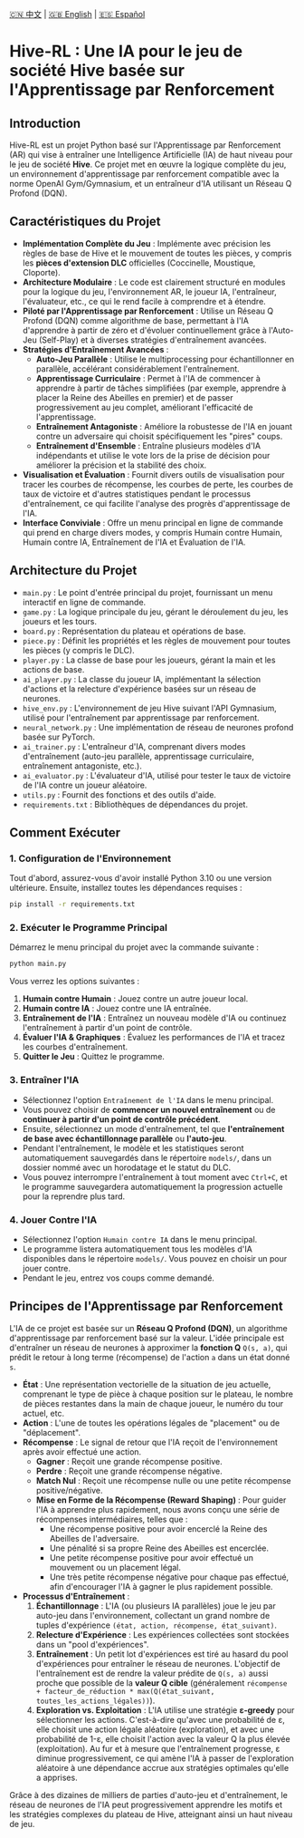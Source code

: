 [🇨🇳 中文](README.md) | [🇬🇧 English](README.en.md) | [🇪🇸 Español](README.es.md)

# Hive-RL : Une IA pour le jeu de société Hive basée sur l'Apprentissage par Renforcement

## Introduction

Hive-RL est un projet Python basé sur l'Apprentissage par Renforcement (AR) qui vise à entraîner une Intelligence Artificielle (IA) de haut niveau pour le jeu de société **Hive**. Ce projet met en œuvre la logique complète du jeu, un environnement d'apprentissage par renforcement compatible avec la norme OpenAI Gym/Gymnasium, et un entraîneur d'IA utilisant un Réseau Q Profond (DQN).

## Caractéristiques du Projet

* **Implémentation Complète du Jeu** : Implémente avec précision les règles de base de Hive et le mouvement de toutes les pièces, y compris les **pièces d'extension DLC** officielles (Coccinelle, Moustique, Cloporte).
* **Architecture Modulaire** : Le code est clairement structuré en modules pour la logique du jeu, l'environnement AR, le joueur IA, l'entraîneur, l'évaluateur, etc., ce qui le rend facile à comprendre et à étendre.
* **Piloté par l'Apprentissage par Renforcement** : Utilise un Réseau Q Profond (DQN) comme algorithme de base, permettant à l'IA d'apprendre à partir de zéro et d'évoluer continuellement grâce à l'Auto-Jeu (Self-Play) et à diverses stratégies d'entraînement avancées.
* **Stratégies d'Entraînement Avancées** :
  * **Auto-Jeu Parallèle** : Utilise le multiprocessing pour échantillonner en parallèle, accélérant considérablement l'entraînement.
  * **Apprentissage Curriculaire** : Permet à l'IA de commencer à apprendre à partir de tâches simplifiées (par exemple, apprendre à placer la Reine des Abeilles en premier) et de passer progressivement au jeu complet, améliorant l'efficacité de l'apprentissage.
  * **Entraînement Antagoniste** : Améliore la robustesse de l'IA en jouant contre un adversaire qui choisit spécifiquement les "pires" coups.
  * **Entraînement d'Ensemble** : Entraîne plusieurs modèles d'IA indépendants et utilise le vote lors de la prise de décision pour améliorer la précision et la stabilité des choix.
* **Visualisation et Évaluation** : Fournit divers outils de visualisation pour tracer les courbes de récompense, les courbes de perte, les courbes de taux de victoire et d'autres statistiques pendant le processus d'entraînement, ce qui facilite l'analyse des progrès d'apprentissage de l'IA.
* **Interface Conviviale** : Offre un menu principal en ligne de commande qui prend en charge divers modes, y compris Humain contre Humain, Humain contre IA, Entraînement de l'IA et Évaluation de l'IA.

## Architecture du Projet

* `main.py` : Le point d'entrée principal du projet, fournissant un menu interactif en ligne de commande.
* `game.py` : La logique principale du jeu, gérant le déroulement du jeu, les joueurs et les tours.
* `board.py` : Représentation du plateau et opérations de base.
* `piece.py` : Définit les propriétés et les règles de mouvement pour toutes les pièces (y compris le DLC).
* `player.py` : La classe de base pour les joueurs, gérant la main et les actions de base.
* `ai_player.py` : La classe du joueur IA, implémentant la sélection d'actions et la relecture d'expérience basées sur un réseau de neurones.
* `hive_env.py` : L'environnement de jeu Hive suivant l'API Gymnasium, utilisé pour l'entraînement par apprentissage par renforcement.
* `neural_network.py` : Une implémentation de réseau de neurones profond basée sur PyTorch.
* `ai_trainer.py` : L'entraîneur d'IA, comprenant divers modes d'entraînement (auto-jeu parallèle, apprentissage curriculaire, entraînement antagoniste, etc.).
* `ai_evaluator.py` : L'évaluateur d'IA, utilisé pour tester le taux de victoire de l'IA contre un joueur aléatoire.
* `utils.py` : Fournit des fonctions et des outils d'aide.
* `requirements.txt` : Bibliothèques de dépendances du projet.

## Comment Exécuter

### 1. Configuration de l'Environnement

Tout d'abord, assurez-vous d'avoir installé Python 3.10 ou une version ultérieure. Ensuite, installez toutes les dépendances requises :

```bash
pip install -r requirements.txt
```

### 2. Exécuter le Programme Principal

Démarrez le menu principal du projet avec la commande suivante :

```bash
python main.py
```

Vous verrez les options suivantes :

1. **Humain contre Humain** : Jouez contre un autre joueur local.
2. **Humain contre IA** : Jouez contre une IA entraînée.
3. **Entraînement de l'IA** : Entraînez un nouveau modèle d'IA ou continuez l'entraînement à partir d'un point de contrôle.
4. **Évaluer l'IA & Graphiques** : Évaluez les performances de l'IA et tracez les courbes d'entraînement.
5. **Quitter le Jeu** : Quittez le programme.

### 3. Entraîner l'IA

* Sélectionnez l'option `Entraînement de l'IA` dans le menu principal.
* Vous pouvez choisir de **commencer un nouvel entraînement** ou de **continuer à partir d'un point de contrôle précédent**.
* Ensuite, sélectionnez un mode d'entraînement, tel que **l'entraînement de base avec échantillonnage parallèle** ou **l'auto-jeu**.
* Pendant l'entraînement, le modèle et les statistiques seront automatiquement sauvegardés dans le répertoire `models/`, dans un dossier nommé avec un horodatage et le statut du DLC.
* Vous pouvez interrompre l'entraînement à tout moment avec `Ctrl+C`, et le programme sauvegardera automatiquement la progression actuelle pour la reprendre plus tard.

### 4. Jouer Contre l'IA

* Sélectionnez l'option `Humain contre IA` dans le menu principal.
* Le programme listera automatiquement tous les modèles d'IA disponibles dans le répertoire `models/`. Vous pouvez en choisir un pour jouer contre.
* Pendant le jeu, entrez vos coups comme demandé.

## Principes de l'Apprentissage par Renforcement

L'IA de ce projet est basée sur un **Réseau Q Profond (DQN)**, un algorithme d'apprentissage par renforcement basé sur la valeur. L'idée principale est d'entraîner un réseau de neurones à approximer la **fonction Q** `Q(s, a)`, qui prédit le retour à long terme (récompense) de l'action `a` dans un état donné `s`.

* **État** : Une représentation vectorielle de la situation de jeu actuelle, comprenant le type de pièce à chaque position sur le plateau, le nombre de pièces restantes dans la main de chaque joueur, le numéro du tour actuel, etc.
* **Action** : L'une de toutes les opérations légales de "placement" ou de "déplacement".
* **Récompense** : Le signal de retour que l'IA reçoit de l'environnement après avoir effectué une action.
  * **Gagner** : Reçoit une grande récompense positive.
  * **Perdre** : Reçoit une grande récompense négative.
  * **Match Nul** : Reçoit une récompense nulle ou une petite récompense positive/négative.
  * **Mise en Forme de la Récompense (Reward Shaping)** : Pour guider l'IA à apprendre plus rapidement, nous avons conçu une série de récompenses intermédiaires, telles que :
    * Une récompense positive pour avoir encerclé la Reine des Abeilles de l'adversaire.
    * Une pénalité si sa propre Reine des Abeilles est encerclée.
    * Une petite récompense positive pour avoir effectué un mouvement ou un placement légal.
    * Une très petite récompense négative pour chaque pas effectué, afin d'encourager l'IA à gagner le plus rapidement possible.
* **Processus d'Entraînement** :
  1. **Échantillonnage** : L'IA (ou plusieurs IA parallèles) joue le jeu par auto-jeu dans l'environnement, collectant un grand nombre de tuples d'expérience `(état, action, récompense, état_suivant)`.
  2. **Relecture d'Expérience** : Les expériences collectées sont stockées dans un "pool d'expériences".
  3. **Entraînement** : Un petit lot d'expériences est tiré au hasard du pool d'expériences pour entraîner le réseau de neurones. L'objectif de l'entraînement est de rendre la valeur prédite de `Q(s, a)` aussi proche que possible de la **valeur Q cible** (généralement `récompense + facteur_de_réduction * max(Q(état_suivant, toutes_les_actions_légales))`).
  4. **Exploration vs. Exploitation** : L'IA utilise une stratégie **ε-greedy** pour sélectionner les actions. C'est-à-dire qu'avec une probabilité de ε, elle choisit une action légale aléatoire (exploration), et avec une probabilité de 1-ε, elle choisit l'action avec la valeur Q la plus élevée (exploitation). Au fur et à mesure que l'entraînement progresse, ε diminue progressivement, ce qui amène l'IA à passer de l'exploration aléatoire à une dépendance accrue aux stratégies optimales qu'elle a apprises.

Grâce à des dizaines de milliers de parties d'auto-jeu et d'entraînement, le réseau de neurones de l'IA peut progressivement apprendre les motifs et les stratégies complexes du plateau de Hive, atteignant ainsi un haut niveau de jeu.
